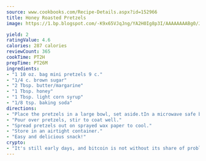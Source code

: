 ```yaml
---
source: www.cookbooks.com/Recipe-Details.aspx?id=152966
title: Honey Roasted Pretzels
image: https://1.bp.blogspot.com/-K9x65VJqJng/YA2H0Ig8p3I/AAAAAAAABg0/JRKr7ZzesxofwlGw6YudXad_aQn9BD52QCLcBGAsYHQ/s299/2.png

yield: 2
ratingValue: 4.6
calories: 287 calories
reviewCount: 365
cookTime: PT2H
prepTime: PT26M
ingredients:
- "1 10 oz. bag mini pretzels 9 c."
- "1/4 c. brown sugar"
- "2 Tbsp. butter/margarine"
- "1 Tbsp. honey"
- "1 Tbsp. light corn syrup"
- "1/8 tsp. baking soda"
directions:
- "Place the pretzels in a large bowl, set aside.tIn a microwave safe bowl mix the rest of the ingredients except the baking soda. Microwave for 2 minutes, stirring after 1 minute. Remove from microwave and add the baking soda."
- "Pour over pretzels, stir to coat well."
- "Spread pretzels out on sprayed wax paper to cool."
- "Store in an airtight container."
- "Easy and delicious snack!"
crypto:
- "It's still early days, and bitcoin is not without its share of problems."
---
```

